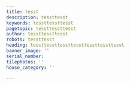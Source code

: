 ```yaml
---
title: tesst
description: tessttesst
keywords: tessttessttesst
pagetopic: tessttessttesst
author: tessttessttesst
robots: tessttesst
heading: tessttessttessttessttessttessttesst
banner_image: ''
serial_number: 
tilephotos: ''
house_category: ''

---
```

